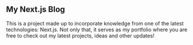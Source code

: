 ## My Next.js Blog

This is a project made up to incorporate knowledge from one of the latest technologies: Next.js. 
Not only that, it serves as my portfolio where you are free to check out my latest projects, ideas and other updates!
